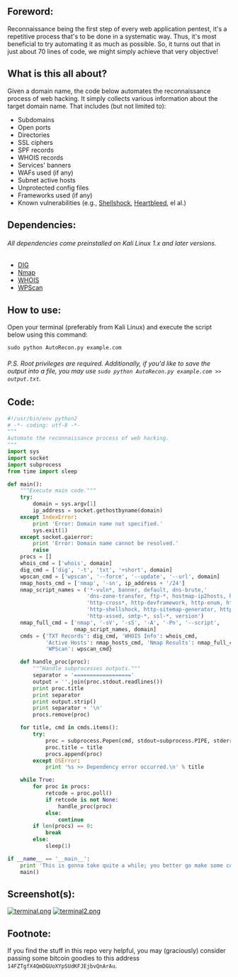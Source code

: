## Foreword:
Reconnaissance being the first step of every web application pentest, it's a repetitive process that's to be done in a systematic way. Thus, it's most beneficial to try automating it as much as possible. So, it turns out that in just about 70 lines of code, we might simply achieve that very objective!

## What is this all about?
Given a domain name, the code below automates the reconnaissance process of web hacking. It simply collects various information about the target domain name. That includes (but not limited to): 
* Subdomains
* Open ports
* Directories
* SSL ciphers
* SPF records
* WHOIS records
* Services' banners
* WAFs used (if any)
* Subnet active hosts
* Unprotected config files
* Frameworks used (if any)
* Known vulnerabilities (e.g., [Shellshock](https://en.wikipedia.org/wiki/Shellshock_(software_bug)), [Heartbleed](https://en.wikipedia.org/wiki/Heartbleed), el al.)

## Dependencies:
###### All dependencies come preinstalled on Kali Linux 1.x and later versions.
* [DIG](https://en.wikipedia.org/wiki/Dig_(command))
* [Nmap](https://nmap.org)
* [WHOIS](https://en.wikipedia.org/wiki/WHOIS#Software)
* [WPScan](https://wpscan.org)

## How to use:
Open your terminal (preferably from Kali Linux) and execute the script below using this command:
```shell
sudo python AutoRecon.py example.com
```
###### P.S. Root privileges are required. Additionally, if you'd like to save the output into a file, you may use `sudo python AutoRecon.py example.com >> output.txt`.

## Code:
```python
#!/usr/bin/env python2
# -*- coding: utf-8 -*-
"""
Automate the reconnaissance process of web hacking.
"""
import sys
import socket
import subprocess
from time import sleep

def main():
    """Execute main code."""
    try:
        domain = sys.argv[1]
        ip_address = socket.gethostbyname(domain)
    except IndexError:
        print 'Error: Domain name not specified.'
        sys.exit(1)
    except socket.gaierror:
        print 'Error: Domain name cannot be resolved.'
        raise
    procs = []
    whois_cmd = ['whois', domain]
    dig_cmd = ['dig', '-t', 'txt', '+short', domain]
    wpscan_cmd = ['wpscan', '--force', '--update', '--url', domain]
    nmap_hosts_cmd = ['nmap', '-sn', ip_address + '/24']
    nmap_script_names = ('*-vuln*, banner, default, dns-brute,'
                         'dns-zone-transfer, ftp-*, hostmap-ip2hosts, http-config-backup,'
                         'http-cross*, http-devframework, http-enum, http-headers,'
                         'http-shellshock, http-sitemap-generator, http-waf-fingerprint,'
                         'http-xssed, smtp-*, ssl-*, version')
    nmap_full_cmd = ['nmap', '-sV', '-sS', '-A', '-Pn', '--script',
                     nmap_script_names, domain]
    cmds = {'TXT Records': dig_cmd, 'WHOIS Info': whois_cmd,
            'Active Hosts': nmap_hosts_cmd, 'Nmap Results': nmap_full_cmd,
            'WPScan': wpscan_cmd}

    def handle_proc(proc):
        """Handle subprocesses outputs."""
        separator = '=================='
        output = ''.join(proc.stdout.readlines())
        print proc.title
        print separator
        print output.strip()
        print separator + '\n'
        procs.remove(proc)

    for title, cmd in cmds.items():
        try:
            proc = subprocess.Popen(cmd, stdout=subprocess.PIPE, stderr=subprocess.STDOUT)
            proc.title = title
            procs.append(proc)
        except OSError:
            print '%s >> Dependency error occurred.\n' % title

    while True:
        for proc in procs:
            retcode = proc.poll()
            if retcode is not None:
                handle_proc(proc)
            else:
                continue
        if len(procs) == 0:
            break
        else:
            sleep(1)

if __name__ == '__main__':
    print 'This is gonna take quite a while; you better go make some coffee!\n'
    main()

```

## Screenshot(s):
[![terminal.png](https://s27.postimg.org/jd3xoyl6r/terminal.png)](https://postimg.org/image/8qa4jjd1b/)
[![terminal2.png](https://s28.postimg.org/5jakqmwal/terminal2.png)](https://postimg.org/image/upbixgxkp/)
## Footnote:
If you find the stuff in this repo very helpful, you may (graciously) consider passing some bitcoin goodies to this address `14FZTgfX4QmDGUoXYpSUdKFJEjbvQnArAu`.